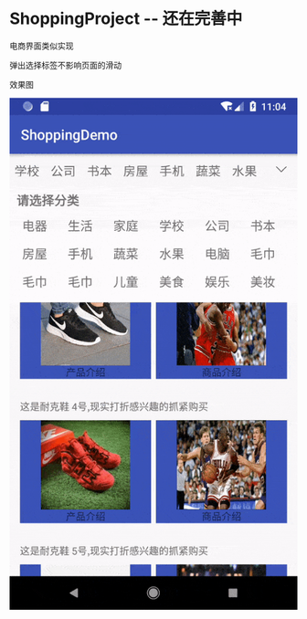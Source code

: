 # ShoppingProject  --  还在完善中
电商界面类似实现

弹出选择标签不影响页面的滑动

效果图

![image](https://github.com/ObliverSen/ShoppingProject/blob/master/picture/ezgif.com-optimize.gif)


 
 

